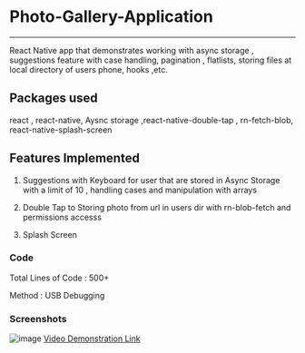 # Photo-Gallery-Application
----------------

React Native app that demonstrates working with async storage , suggestions feature with case handling, pagination , flatlists, storing files at local directory of users phone, hooks ,etc.


## Packages used


react , react-native, Aysnc storage ,react-native-double-tap , rn-fetch-blob, react-native-splash-screen


##  Features Implemented

1) Suggestions with Keyboard for user that are stored in Async Storage with a limit of 10 , handling cases and manipulation with arrays


2)  Double Tap to Storing photo from url in users dir with rn-blob-fetch and permissions accesss

3)  Splash Screen


### Code

Total Lines of Code : 500+ 

Method : USB Debugging


### Screenshots

![image](https://res.cloudinary.com/df2q7cryi/image/upload/v1624462276/WhatsApp_Image_2021-06-23_at_8.51.38_PM_twoxup.jpg)
[Video Demonstration Link](https://res.cloudinary.com/df2q7cryi/video/upload/v1624508548/20210624_093918_tjzz33.mp4)



